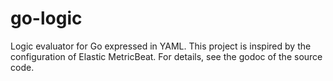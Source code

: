 # go-logic

Logic evaluator for Go expressed in YAML.  This project is inspired by the configuration of Elastic MetricBeat.
For details, see the godoc of the source code.
